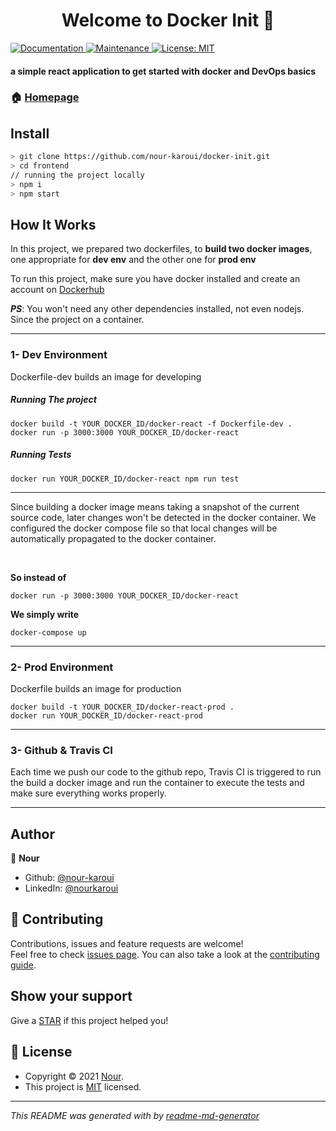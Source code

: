 <h1 align="center">Welcome to Docker Init 👋</h1>
<p>
  <a href="https://github.com/nour-karoui/docker-init#readme" target="_blank">
    <img alt="Documentation" src="https://img.shields.io/badge/documentation-yes-brightgreen.svg" />
  </a>
  <a href="https://github.com/nour-karoui/docker-init/graphs/commit-activity" target="_blank">
    <img alt="Maintenance" src="https://img.shields.io/badge/Maintained%3F-yes-green.svg" />
  </a>
  <a href="https://github.com/nour-karoui/docker-init/blob/master/LICENSE" target="_blank">
    <img alt="License: MIT" src="https://img.shields.io/github/license/bishkou/password-pwnd" />
  </a>
</p>

#### a simple react application to get started with docker and DevOps basics


### 🏠 [Homepage](https://github.com/nour-karoui/docker-init)


## Install

```sh
> git clone https://github.com/nour-karoui/docker-init.git
> cd frontend
// running the project locally
> npm i
> npm start
```

## How It Works

In this project, we prepared two dockerfiles, to **build two docker images**, one appropriate for **dev env** and the other one for **prod env**

To run this project, make sure you have docker installed and create an account on [Dockerhub](https://hub.docker.com/)

***PS***: You won't need any other dependencies installed, not even nodejs. Since the project on a container.
<hr />

### 1- Dev Environment

Dockerfile-dev builds an image for developing

##### Running The project
````shell script
docker build -t YOUR_DOCKER_ID/docker-react -f Dockerfile-dev .
docker run -p 3000:3000 YOUR_DOCKER_ID/docker-react
````

##### Running Tests

```shell script
docker run YOUR_DOCKER_ID/docker-react npm run test
```
<hr />
Since building a docker image means taking a snapshot of the current source code, later changes won't be detected in the docker container.
We configured the docker compose file so that local changes will be automatically propagated to the docker container.

&nbsp;

**So instead of**
```shell script
docker run -p 3000:3000 YOUR_DOCKER_ID/docker-react
``` 
**We simply write**
```shell script
docker-compose up
``` 

<hr />

### 2- Prod Environment
Dockerfile builds an image for production

````shell script
docker build -t YOUR_DOCKER_ID/docker-react-prod .
docker run YOUR_DOCKER_ID/docker-react-prod
````


<hr />

### 3- Github & Travis CI
Each time we push our code to the github repo, Travis CI is triggered to run the build a docker image and run the container to execute the tests and make sure everything works properly.

<hr />

## Author

👤 **Nour**

* Github: [@nour-karoui](https://github.com/nour-karoui)
* LinkedIn: [@nourkaroui](https://www.linkedin.com/in/nourkaroui/)

## 🤝 Contributing

Contributions, issues and feature requests are welcome!<br />Feel free to check [issues page](https://github.com/nour-karoui/docker-init/issues). You can also take a look at the [contributing guide](https://github.com/nour-karoui/docker-init/blob/master/CONTRIBUTING.md).

## Show your support

Give a [STAR](https://github.com/nour-karoui/docker-init) if this project helped you!

## 📝 License

* Copyright © 2021 [Nour](https://github.com/nour-karoui).
* This project is [MIT](https://github.com/nour-karoui/docker-init/blob/master/LICENSE) licensed.

***
_This README was generated with by [readme-md-generator](https://github.com/kefranabg/readme-md-generator)_
